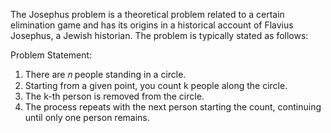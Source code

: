 The Josephus problem is a theoretical problem related to a certain elimination game and has its origins in a historical account of Flavius Josephus, a Jewish historian. The problem is typically stated as follows:

Problem Statement:

1. There are 𝑛 people standing in a circle.
2. Starting from a given point, you count k people along the circle.
3. The k-th person is removed from the circle.
4. The process repeats with the next person starting the count, continuing until only one person remains.
